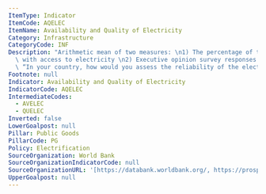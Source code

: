 ```yaml
---
ItemType: Indicator
ItemCode: AQELEC
ItemName: Availability and Quality of Electricity
Category: Infrastructure
CategoryCode: INF
Description: "Arithmetic mean of two measures: \n1) The percentage of the population\
  \ with access to electricity \n2) Executive opinion survey responses to the question:\
  \ “In your country, how would you assess the reliability of the electricity supply?”"
Footnote: null
Indicator: Availability and Quality of Electricity
IndicatorCode: AQELEC
IntermediateCodes:
  - AVELEC
  - QUELEC
Inverted: false
LowerGoalpost: null
Pillar: Public Goods
PillarCode: PG
Policy: Electrification
SourceOrganization: World Bank
SourceOrganizationIndicatorCode: null
SourceOrganizationURL: '[https://databank.worldbank.org/, https://prosperitydata360.worldbank.org/en/indicator/WEF+GCIHH+EOSQ064]'
UpperGoalpost: null
---
```


